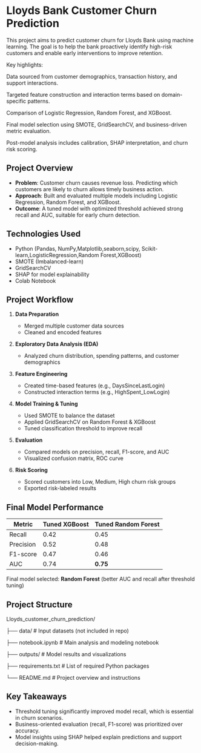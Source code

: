 # Lloyds Bank Customer Churn Prediction

This project aims to predict customer churn for Lloyds Bank using machine learning. The goal is to help the bank proactively identify high-risk customers and enable early interventions to improve retention.

Key highlights:

Data sourced from customer demographics, transaction history, and support interactions.

Targeted feature construction and interaction terms based on domain-specific patterns.

Comparison of Logistic Regression, Random Forest, and XGBoost.

Final model selection using SMOTE, GridSearchCV, and business-driven metric evaluation.

Post-model analysis includes calibration, SHAP interpretation, and churn risk scoring.

## Project Overview

- **Problem**: Customer churn causes revenue loss. Predicting which customers are likely to churn allows timely business action.
- **Approach**: Built and evaluated multiple models including Logistic Regression, Random Forest, and XGBoost.
- **Outcome**: A tuned model with optimized threshold achieved strong recall and AUC, suitable for early churn detection.

## Technologies Used
- Python (Pandas, NumPy,Matplotlib,seaborn,scipy, Scikit-learn,LogisticRegression,Random Forest,XGBoost)
- SMOTE (Imbalanced-learn)
- GridSearchCV
- SHAP for model explainability
- Colab Notebook

## Project Workflow

1. **Data Preparation**  
   - Merged multiple customer data sources  
   - Cleaned and encoded features

2. **Exploratory Data Analysis (EDA)**  
   - Analyzed churn distribution, spending patterns, and customer demographics

3. **Feature Engineering**  
   - Created time-based features (e.g., DaysSinceLastLogin)  
   - Constructed interaction terms (e.g., HighSpent_LowLogin)

4. **Model Training & Tuning**  
   - Used SMOTE to balance the dataset  
   - Applied GridSearchCV on Random Forest & XGBoost  
   - Tuned classification threshold to improve recall

5. **Evaluation**  
   - Compared models on precision, recall, F1-score, and AUC  
   - Visualized confusion matrix, ROC curve

6. **Risk Scoring**  
   - Scored customers into Low, Medium, High churn risk groups  
   - Exported risk-labeled results

## Final Model Performance

| Metric      | Tuned XGBoost | Tuned Random Forest |
|-------------|---------------|---------------------|
| Recall      | 0.42          | 0.45                |
| Precision   | 0.52          | 0.48                |
| F1-score    | 0.47          | 0.46                |
| AUC         | 0.74          | **0.75**            |

Final model selected: **Random Forest** (better AUC and recall after threshold tuning)

## Project Structure

Lloyds_customer_churn_prediction/

├── data/ # Input datasets (not included in repo)

├── notebook.ipynb # Main analysis and modeling notebook

├── outputs/ # Model results and visualizations

├── requirements.txt # List of required Python packages

└── README.md # Project overview and instructions

## Key Takeaways

- Threshold tuning significantly improved model recall, which is essential in churn scenarios.
- Business-oriented evaluation (recall, F1-score) was prioritized over accuracy.
- Model insights using SHAP helped explain predictions and support decision-making.



